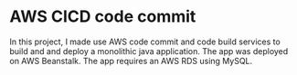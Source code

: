 # AWS CICD code commit
In this project, I made use AWS code commit and code build services to build and and deploy a monolithic java application.
The app was deployed on AWS Beanstalk. The app requires an AWS RDS using MySQL.
